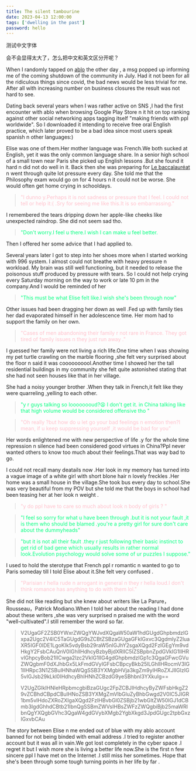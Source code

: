 ```yaml
---
title: The silent tambourine
date: 2023-04-13 12:00:00
tags: ['dwelling in the past']
password: hello
---
```

测试中文字体

会不会显得太大了，怎么把中文和英文区分开呢？


When I randomly tapped on [ablo](https://cn.bing.com/search?form=MOZLBR&pc=MOZI&q=ablo) the other day ,
a msg popped up informing me of the coming shutdown of the community in July.
Had it not been for all the ridiculous things since covid, the bad news would be less trivial for me.
After all with increasing number on business closures the result was not hard to see.

Dating back several years when I was rather active on SNS ,I had the first encounter with ablo when browsing Google Play Store
n it hit on top ranking against other social networking apps tagging itself "making friends with ppl worldwide".
So I downloaded it intending to receive free oral English practice, which later proved to be a bad idea since most users speak spanish n other languages:)

Elise was one of them.Her mother language was French.We both sucked at English, yet it was the only common language share. In a senior high school of a small town near Paris she picked up English lessons .But she found it hard n did not do well in it. Back then she was preparing for [Le baccalauréat](https://cn.bing.com/search?form=MOZSBR&pc=MOZI&q=Le+baccalaur%C3%A9at) n went through quite lot pressure every day.
She told me that the Philosophy exam would go on for 4 hours n it could not be worse.
She would often get home crying in schooldays.

> <font color="pink">"I dunno y.Perhaps it is not sadness or pressure that I feel. I could not tell or help it:( .Sry for seeing me like this.It is so embarrassing."<br></font>

I remembered the tears dripping down her apple-like cheeks like unexpected raindrop.
She did not seem sad tho.

> <font color="springgreen">"Don't worry.I feel u there.I wish I can make u feel better.</font>


Then I offered her some advice that I had applied to.

Several years later I got to step into her shoes more when I started working with 996 system. I almost could not breathe with heavy pressure n workload. My brain was still well functioning, but it needed to release the poisonous stuff produced by pressure with tears. So I could not help crying every Saturday morning on the way to work or late 10 pm in the company.And I would be reminded of her

> <font color="springgreen">"This must be what Elise felt like.I wish she's been through now"</font>

Other issues had been dragging her down as well .Fed up with family ties her dad evaporated himself in her adolescence time. Her mom had to support the family on her own.

> <font color="pink">"Cases of men abandoning their family r not rare in France. They got tired of family issues n they just run away ."</font>

I guessed her family were not living a rich life.One time when I was showing my pet turtle crawling on the marble flooring ,she felt very surprised about  the floor n said it was coooooooool.Another  time I showed her the tall residential buildings in my community she felt quite astonished stating that she had not  seen houses like that in her village.

She had a noisy younger brother .When they talk in French,it felt like they were   quarreling ,yelling to each other.

> <font color="springgreen">"y r guys talking so loooooooud?😫 I don't  get it.  in China talking like that high volume would be considered offensive tho "</font>

> <font color="pink">"Oh really ?but how do u let go your bad feelings n emotion then?I mean, if u keep  suppressing yourself  ,it would  be bad for you"</font>

Her words enlightened me with new perspective  of life .y for the whole time repression  n silence  had been considered good virtues in China?Ppl never wanted others to know too much about  their feelings.That was way bad to go.

I could not recall many deatails now .Her look in my memory has turned into a vague image of a white girl with short blone hair n lovely freckles .Her home was a small house in the village.She took bus every day to school.She was very beautiful from my POV but she told me that the boys in school had been teasing her at her look n weight .

> <font color="pink">"y do ppl have to care so much about  look n body of girls ?  "</font> 

> <font color="springgreen">"I feel so sorry for what u have been through .but  it is not your fault  ,it is them who should  be blamed .you're a pretty girl for sure don't care about the dummyheads"</font>

> <font color="springgreen">"but it is not all their fault .they r just following their basic instinct to get rid of bad gene which usually results in rather normal look.Evolution  psychology  would  solve some of ur puzzles I suppose."</font>

I used to hold the sterotype that French ppl r romantic n wanted to go to Paris someday till I told Elise about it.She felt very confused .

> <font color="pink">"Parisian r hella rude n arrogant in general n they r hella loud.I don't think romance has anything  to do with them lol."</font>

She did not like reading but she knew about writers like La Parure，Rousseau，Patrick Modiano.When I told her about the reading  I had done about these writers ,she was very surprised n praised me with the word "well-cultivated".I still remember the word so far.

> V2UgaGF2ZSB0YWxrZWQgYWJvdXQgaW50aW1hdGUgdGhpbmdzIGxpa2Ugc2V4IC5TaGUgdG9sZCBtZSBzaGUgaGFkIGxvc3QgdmlyZ2luaXR5IGF0IDE1LgoKIk5vdyBsb29raW5nIGJhY2sgaXQgd2FzIGEgYm9vdHkgY2FsbCAuQnV0IGhlIHdhcyBzbyBjdXRlIC5IZSBpbnZpdGVkIG1lIHRvIGhpcyBob21lICwga2lzc2VkIG1lIG4gdGhpbmdzIGp1c3QgaGFwcGVuZWQgbmF0dXJhbGx5LkFmdGVyIGFsbCBpcyBkb25lLGhlIHRocmV3IG1lIHRpc3N1ZSBuIHNhaWQgSSB3YXMgbHVja3kgZm9yIHRoZXJlIGlzIG5vIGJsb29kLkl0IHdhcyBhIHNhZCBzdG9yeSBhbnl3YXkuIg==
>
> V2UgZGlkIHNleHRpbmcgbiBzaGUgc2FpZCBJIHdhcyByZWFsbHkgZ29vZCBhdCBpdCBuIHNoZSB3YXMgZmVlbGluZyBhbGwgd2V0IC5JIGR1bm5vIHdoZXRoZXIgaXQgd2FzIHBvbGl0ZSBjb21wbGltZW50IGJ1dCBmb3IgdGhhdCBtb21lbnQgSSBmZWVsIHBsZWFzZWQgbiBjb25maWRlbnQgYXQgbGVhc3QgaW4gdGVybXMgb2YgbXkgd3JpdGUgc2tpbGxzIGxvbCAu

The story between Elise n me ended out of blue with my ablo account banned for not being binded with email address .I tried to register another account but it was all in vain.We got lost completely in the cyber space .I regret it but I wish more she is living a better life now.She is the first n few sincere ppl I have met on the Internet .I still miss her sometimes. Hope that she's been through some tough turning points in her life by far .